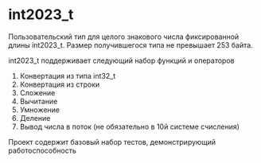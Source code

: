 # int2023_t 
Пользовательский тип для целого знакового числа фиксированной длины int2023_t. 
Размер получившегося типа не превышает 253 байтa.

int2023_t поддерживает следующий набор функций и операторов

 1. Конвертация из типа int32_t
 2. Конвертация из строки
 3. Сложение
 4. Вычитание
 5. Умножение
 6. Деление
 7. Вывод числа в поток (не обязательно в 10й системе счисления)

Проект содержит базовый набор тестов, демонстрирующий работоспособность 
